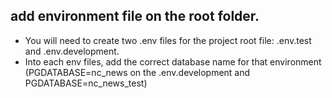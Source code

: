## add environment file on the root folder.

- You will need to create two .env files for the project root file: .env.test and .env.development.
- Into each env files, add the correct database name for that environment (PGDATABASE=nc_news on the .env.development and PGDATABASE=nc_news_test)
